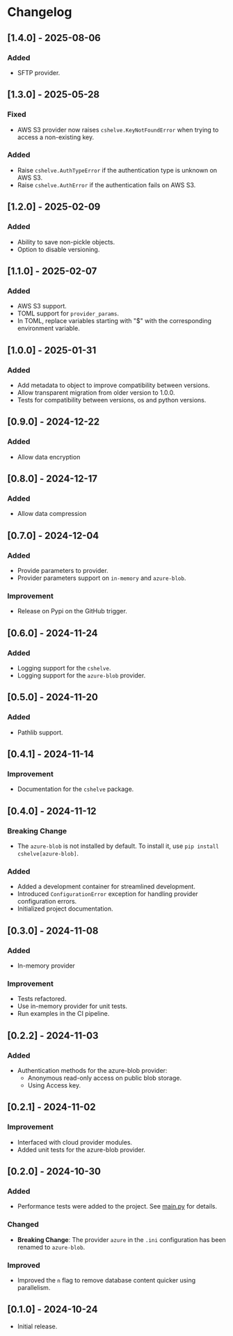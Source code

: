 # Changelog

## [1.4.0] - 2025-08-06
### Added
- SFTP provider.

## [1.3.0] - 2025-05-28
### Fixed
- AWS S3 provider now raises `cshelve.KeyNotFoundError` when trying to access a non-existing key.

### Added
- Raise `cshelve.AuthTypeError` if the authentication type is unknown on AWS S3.
- Raise `cshelve.AuthError` if the authentication fails on AWS S3.

## [1.2.0] - 2025-02-09
### Added
- Ability to save non-pickle objects.
- Option to disable versioning.

## [1.1.0] - 2025-02-07
### Added
- AWS S3 support.
- TOML support for `provider_params`.
- In TOML, replace variables starting with "$" with the corresponding environment variable.

## [1.0.0] - 2025-01-31
### Added
- Add metadata to object to improve compatibility between versions.
- Allow transparent migration from older version to 1.0.0.
- Tests for compatibility between versions, os and python versions.

## [0.9.0] - 2024-12-22
### Added
- Allow data encryption

## [0.8.0] - 2024-12-17
### Added
- Allow data compression

## [0.7.0] - 2024-12-04
### Added
- Provide parameters to provider.
- Provider parameters support on `in-memory` and `azure-blob`.

### Improvement
- Release on Pypi on the GitHub trigger.

## [0.6.0] - 2024-11-24
### Added
- Logging support for the `cshelve`.
- Logging support for the `azure-blob` provider.

## [0.5.0] - 2024-11-20
### Added
- Pathlib support.

## [0.4.1] - 2024-11-14
### Improvement
- Documentation for the `cshelve` package.

## [0.4.0] - 2024-11-12
### Breaking Change
- The `azure-blob` is not installed by default. To install it, use `pip install cshelve[azure-blob]`.

### Added
- Added a development container for streamlined development.
- Introduced `ConfigurationError` exception for handling provider configuration errors.
- Initialized project documentation.

## [0.3.0] - 2024-11-08
### Added
- In-memory provider

### Improvement
- Tests refactored.
- Use in-memory provider for unit tests.
- Run examples in the CI pipeline.

## [0.2.2] - 2024-11-03
### Added
- Authentication methods for the azure-blob provider:
    - Anonymous read-only access on public blob storage.
    - Using Access key.

## [0.2.1] - 2024-11-02
### Improvement
- Interfaced with cloud provider modules.
- Added unit tests for the azure-blob provider.

## [0.2.0] - 2024-10-30
### Added
- Performance tests were added to the project. See [main.py](./performances/) for details.

### Changed
- **Breaking Change**: The provider `azure` in the `.ini` configuration has been renamed to `azure-blob`.

### Improved
- Improved the `n` flag to remove database content quicker using parallelism.

## [0.1.0] - 2024-10-24
- Initial release.
